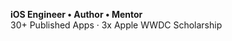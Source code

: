 <!-- 
  Minimalist README in OpenAI-Inspired Design
  For: J A Y V E N N  H A N
-->

**iOS Engineer • Author • Mentor**  
30+ Published Apps · 3x Apple WWDC Scholarship

<!-- END OF README -->
